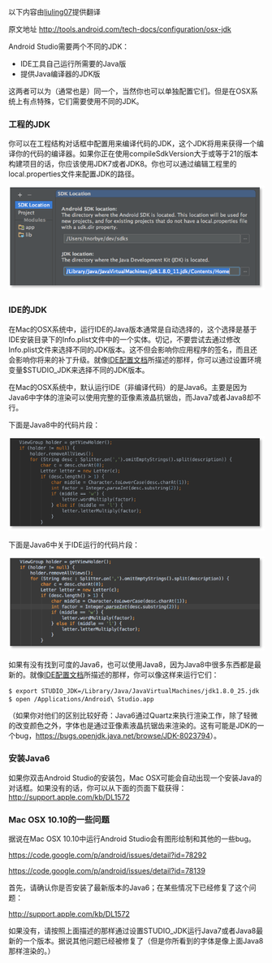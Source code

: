 以下内容由[liuling07](http://www.flysnow.org)提供翻译

原文地址 <http://tools.android.com/tech-docs/configuration/osx-jdk>


Android Studio需要两个不同的JDK：
* IDE工具自己运行所需要的Java版
* 提供Java编译器的JDK版

这两者可以为（通常也是）同一个，当然你也可以单独配置它们。但是在OSX系统上有点特殊，它们需要使用不同的JDK。

### 工程的JDK

你可以在工程结构对话框中配置用来编译代码的JDK，这个JDK将用来获得一个编译你的代码的编译器。如果你正在使用compileSdkVersion大于或等于21的版本构建项目的话，你应该使用JDK7或者JDK8。你也可以通过编辑工程里的local.properties文件来配置JDK的路径。

![](/images/choose-jdk.png)

### IDE的JDK

在Mac的OSX系统中，运行IDE的Java版本通常是自动选择的，这个选择是基于IDE安装目录下的Info.plist文件中的一个实体。切记，不要尝试去通过修改Info.plist文件来选择不同的JDK版本。这不但会影响你应用程序的签名，而且还会影响你将来的补丁升级。就像[IDE配置文档](http://tools.android.com/tech-docs/configuration)所描述的那样，你可以通过设置环境变量$STUDIO_JDK来选择不同的JDK版本。

在Mac的OSX系统中，默认运行IDE（非编译代码）的是Java6。主要是因为Java6中字体的渲染可以使用完整的亚像素液晶抗锯齿，而Java7或者Java8却不行。

下面是Java8中的代码片段：

![](/images/jdk8.png)

下面是Java6中关于IDE运行的代码片段：

![](/images/jdk6.png)

如果有没有找到可度的Java6，也可以使用Java8，因为Java8中很多东西都是最新的。就像[IDE配置文档](http://tools.android.com/tech-docs/configuration)所描述的那样，你可以像这样来运行它们：

```
$ export STUDIO_JDK=/Library/Java/JavaVirtualMachines/jdk1.8.0_25.jdk
$ open /Applications/Android\ Studio.app
```

（如果你对他们的区别比较好奇：Java6通过Quartz来执行渲染工作，除了轻微的改变颜色之外，字体也是通过亚像素液晶抗锯齿来渲染的。这有可能是JDK的一个bug，<https://bugs.openjdk.java.net/browse/JDK-8023794>）。

### 安装Java6

如果你双击Android Studio的安装包，Mac OSX可能会自动出现一个安装Java的对话框。如果没有的话，你可以从下面的页面下载获得：<http://support.apple.com/kb/DL1572>

### Mac OSX 10.10的一些问题

据说在Mac OSX 10.10中运行Android Studio会有图形绘制和其他的一些bug。

<https://code.google.com/p/android/issues/detail?id=78292> 

<https://code.google.com/p/android/issues/detail?id=78139>

首先，请确认你是否安装了最新版本的Java6；在某些情况下已经修复了这个问题：

<http://support.apple.com/kb/DL1572>

如果没有，请按照上面描述的那样通过设置STUDIO_JDK运行Java7或者Java8最新的一个版本。据说其他问题已经被修复了（但是你所看到的字体是像上面Java8那样渲染的。）
